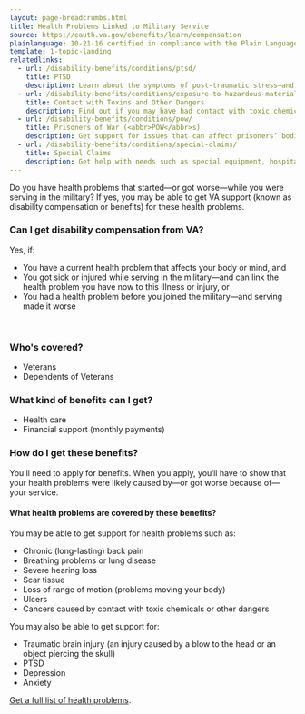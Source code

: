 ```yaml
---
layout: page-breadcrumbs.html
title: Health Problems Linked to Military Service
source: https://eauth.va.gov/ebenefits/learn/compensation
plainlanguage: 10-21-16 certified in compliance with the Plain Language Act
template: 1-topic-landing
relatedlinks:
  - url: /disability-benefits/conditions/ptsd/
    title: PTSD
    description: Learn about the symptoms of post-traumatic stress—and how to get help.
  - url: /disability-benefits/conditions/exposure-to-hazardous-materials/
    title: Contact with Toxins and Other Dangers
    description: Find out if you may have had contact with toxic chemicals or other dangers (like Agent Orange or radiation)—and what to do if you have. 
  - url: /disability-benefits/conditions/pow/
    title: Prisoners of War (<abbr>POW</abbr>s)
    description: Get support for issues that can affect prisoners’ bodies and minds.
  - url: /disability-benefits/conditions/special-claims/
    title: Special Claims
    description: Get help with needs such as special equipment, hospital or rehab care, dental care, being unable to work, and more.
---
```



Do you have health problems that started—or got worse—while you were serving in the military? If yes, you may be able to get VA support (known as disability compensation or benefits) for these health problems.

<div class="call-out" markdown="0">

### Can I get disability compensation from VA?

Yes, if:

- You have a current health problem that affects your body or mind, and
- You got sick or injured while serving in the military—and can link the health problem you have now to this illness or injury, or
- You had a health problem before you joined the military—and serving made it worse

<br>

### Who's covered?

- Veterans
- Dependents of Veterans

</div>

### What kind of benefits can I get?

-	Health care
-	Financial support (monthly payments)

### How do I get these benefits?

You’ll need to apply for benefits. When you apply, you‘ll have to show that your health problems were likely caused by—or got worse because of—your service.

#### What health problems are covered by these benefits?

You may be able to get support for health problems such as:

- Chronic (long-lasting) back pain
- Breathing problems or lung disease
- Severe hearing loss
- Scar tissue
- Loss of range of motion (problems moving your body)
- Ulcers
- Cancers caused by contact with toxic chemicals or other dangers

You may also be able to get support for:

- Traumatic brain injury (an injury caused by a blow to the head or an object piercing the skull)
- PTSD
- Depression
- Anxiety


[Get a full list of health problems](http://www.benefits.va.gov/warms/bookc.asp).
